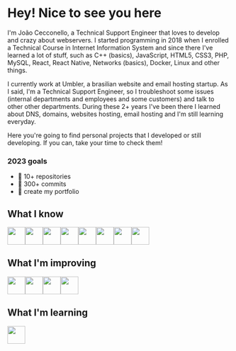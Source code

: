 <h1>Hey! Nice to see you here</h1>
<p>
I'm João Cecconello, a Technical Support Engineer that loves to develop and crazy about webservers. I started programming in 2018 when I enrolled a Technical Course in Internet Information System and since there I've learned a lot of stuff, such as C++ (basics), JavaScript, HTML5, CSS3, PHP, MySQL, React, React Native, Networks (basics), Docker, Linux and other things.
</p>
<p>
I currently work at Umbler, a brasilian website and email hosting startup. As I said, I'm a Technical Support Engineer, so I troubleshoot some issues (internal departments and employees and some customers) and talk to other other departments. During these 2+ years I've been there I learned about DNS, domains, websites hosting, email hosting and I'm still learning everyday.
</p>
<p>
Here you're going to find personal projects that I developed or still developing. If you can, take your time to check them!
</p>

<h3>2023 goals</h3>
<ul>
  <li>🎯 10+ repositories </li>
  <li>🎯 300+ commits </li>
  <li>🎯 create my portfolio</li>
</ul>

<h2>What I know</h2>
<div style="display:flex; width:100%">
  <img height="40" width="40" src="https://cdn.jsdelivr.net/gh/devicons/devicon/icons/linux/linux-original.svg" />
  <img height="40" width="40" src="https://cdn.jsdelivr.net/gh/devicons/devicon/icons/bash/bash-original.svg" />
  <img height="40" width="40" src="https://cdn.jsdelivr.net/gh/devicons/devicon/icons/javascript/javascript-original.svg" />
  <img height="40" width="40" src="https://cdn.jsdelivr.net/gh/devicons/devicon/icons/php/php-original.svg" />
  <img height="40" width="40" src="https://cdn.jsdelivr.net/gh/devicons/devicon/icons/html5/html5-original.svg" />
  <img height="40" width="40" src="https://cdn.jsdelivr.net/gh/devicons/devicon/icons/css3/css3-original.svg" />
  <img height="40" width="40" src="https://cdn.jsdelivr.net/gh/devicons/devicon/icons/mysql/mysql-original-wordmark.svg" />
  <img height="40" width="40" src="https://cdn.jsdelivr.net/gh/devicons/devicon/icons/git/git-original.svg" />
</div>

<h2>What I'm improving</h2>
<div style="display:flex; width:100%">
  <img height="40" width="40" src="https://cdn.jsdelivr.net/gh/devicons/devicon/icons/nginx/nginx-original.svg" />
  <img height="40" width="40" src="https://cdn.jsdelivr.net/gh/devicons/devicon/icons/docker/docker-original-wordmark.svg" />
  <img height="40" width="40" src="https://cdn.jsdelivr.net/gh/devicons/devicon/icons/react/react-original.svg" />
  <img height="40" width="40" src="https://cdn.jsdelivr.net/gh/devicons/devicon/icons/nodejs/nodejs-original.svg" />
</div>

<h2>What I'm learning</h2>
<div style="display:flex; width:100%">
  <img height="40" width="40" src="https://cdn.jsdelivr.net/gh/devicons/devicon/icons/nextjs/nextjs-original.svg" />
</div>
